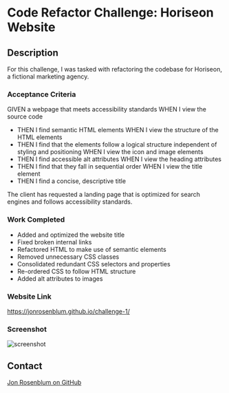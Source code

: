# Code Refactor Challenge: Horiseon Website

## Description

For this challenge, I was tasked with refactoring the codebase for Horiseon, a fictional marketing agency. 

### Acceptance Criteria

GIVEN a webpage that meets accessibility standards
WHEN I view the source code
* THEN I find semantic HTML elements
WHEN I view the structure of the HTML elements
* THEN I find that the elements follow a logical structure independent of styling and positioning
WHEN I view the icon and image elements
* THEN I find accessible alt attributes
WHEN I view the heading attributes
* THEN I find that they fall in sequential order
WHEN I view the title element
* THEN I find a concise, descriptive title

The client has requested a landing page that is optimized for search engines and follows accessibility standards.

### Work Completed

* Added and optimized the website title
* Fixed broken internal links
* Refactored HTML to make use of semantic elements
* Removed unnecessary CSS classes
* Consolidated redundant CSS selectors and properties
* Re-ordered CSS to follow HTML structure
* Added alt attributes to images

### Website Link
https://jonrosenblum.github.io/challenge-1/

### Screenshot

![screenshot](./assets/Application%20SS.png)

## Contact
[Jon Rosenblum on GitHub](http://github.com/jonrosenblum)
